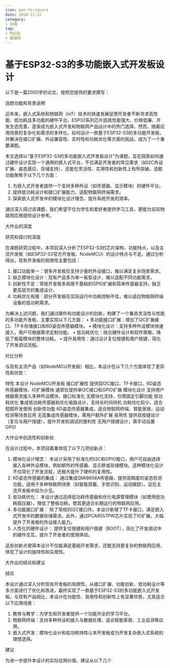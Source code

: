 ```yaml
---
icon: pen-to-square
date: 2024-11-22
category:
- 后端
tag:
- MySQL
- 数据库
---
```


# 基于ESP32-S3的多功能嵌入式开发板设计

以下是一篇2000字的论文，按照您提供的要求撰写：

选题功能和背景说明

近年来，嵌入式系统和物联网（IoT）技术的快速发展促使开发者不断寻求高性能、低功耗且多功能的硬件平台。ESP32系列芯片因其性能强大、价格低廉、开发生态完善，逐渐成为嵌入式开发和物联网产品设计中的热门选择。然而，随着应用场景的复杂化和需求的多样化，如何设计一款基于ESP32-S3的多功能开发板，并解决在接口扩展、外设兼容性、实时性和功耗优化等方面的挑战，成为了一个重要课题。

本文选择以“基于ESP32-S3的多功能嵌入式开发板设计”为课题，旨在探索如何通过硬件设计实现一个通用的嵌入式平台，不仅满足开发者的常见需求（如I2C外设扩展、姿态感应、存储支持），还能在灵活性、实用性和创新性上有所突破。选题功能聚焦于以下几个方面：
1.	为嵌入式开发者提供一个支持多种外设（如传感器、显示模块）的硬件平台。
2.	提供低功耗设计和接口扩展能力，适配物联网终端需求。
3.	探索嵌入式开发中的模块化设计理念，提升系统开发的效率。

通过深入探讨该课题，我们希望不仅为学生和爱好者提供学习工具，更能为实际物联网应用提供设计参考。

大作业的深度

研究和探讨的深度

在课题研究过程中，本项目深入分析了ESP32-S3的芯片架构、功能特点，以及主流开发板（如ESP32-S3官方开发板、NodeMCU）的设计特点与不足。通过分析得出，现有开发板的局限性主要包括：
1.	接口功能单一：很多开发板仅支持少量的外设接口，难以满足复杂场景需求。
2.	缺乏模块化设计：现有产品多为单一板型设计，难以适配不同功能需求。
3.	创新性不足：常规开发板多局限于基础的GPIO扩展和简单传感器支持，缺乏更高层次的集成设计。
4.	功耗优化有限：部分开发板在实际运行中功耗控制不佳，难以适应物联网终端设备的低功耗需求。

为解决上述问题，我们通过硬件和功能设计的创新，构建了一个兼具灵活性与性能的多功能开发板，主要实现以下几方面：
•	多功能接口扩展：增加了I2C扩展接口、TF卡存储接口和6D姿态传感器模块。
•	模块化设计：支持多种外设模块快速接入，用户可根据需求定制功能。
•	低功耗优化：结合硬件设计和软件策略，降低了板载模块的整体功耗。
•	提升易用性：通过设计复位按键和用户按键，简化了开发调试流程。

对比分析

与现有主流产品（如NodeMCU开发板）相比，本设计在以下几个方面体现了差异性和优势：

特性	本设计	NodeMCU开发板
接口扩展性	提供双I2C接口、TF卡接口、6D姿态传感器模块、IO扩展模块	通常仅提供单I2C接口和GPIO扩展
模块化设计	支持用户根据需求接入多种外设模块，接口标准化	无模块化支持，仅限固定引脚功能
低功耗优化	集成低功耗传感器和优化电路设计，支持长时间待机	功耗优化较少，适合短期开发使用
创新性功能	6D姿态传感器集成，适合物联网终端、智能家居、运动检测等场景应用	无高集成传感器模块，需用户额外扩展
易用性	提供双按键设计（复位与用户按键），提升开发和调试的便利性	无用户按键设计，需手动设置GPIO

大作业中创造性和创新处

在设计过程中，本项目着重体现了以下几项创新点：
1.	模块化设计理念：
本设计采用了标准化的I2C和GPIO接口，用户可自由选择接入各种外设模块，例如额外的传感器、显示屏或存储模块。这种模块化设计不仅简化了开发流程，还极大提升了硬件的复用性。
2.	6D姿态传感器的集成：
通过集成QMI8658A传感器，提供高精度的姿态检测功能，适用于多种物联网场景（如智能穿戴、手势识别、运动跟踪）。这在主流开发板中较为少见。
3.	低功耗优化：
本设计通过选择低功耗传感器和优化电源管理模块（如使用低功耗稳压器），降低了整板功耗，使其更适合长期运行的物联网应用。
4.	多功能接口扩展：
除了常规的I2C接口外，本设计新增了TF卡接口，满足嵌入式开发中的数据存储需求。此外，通过PCA9557PW芯片实现了IO扩展，大幅提升了开发板的外设接入能力。
5.	人性化的硬件设计：
提供复位按键和用户按键（BOOT），简化了开发调试中的硬件交互，提升了开发者的使用体验。

这些创新点使得本设计不仅能满足基础开发需求，还能支持更复杂的物联网应用，体现了设计的独特性和实用性。

大作业的结论和建议

结论

本设计通过深入分析现有开发板的局限性，从接口扩展、功能创新、低功耗设计等多方面进行了优化和改进，最终实现了一款基于ESP32-S3的多功能嵌入式开发板。与现有产品相比，本设计在功能性、易用性和创新性上有显著优势，尤其适合以下应用场景：
1.	教育与教学：为学生和开发者提供一个功能齐全的学习平台。
2.	物联网终端：支持多种外设的接入与数据处理，适合智能家居、工业监测等应用。
3.	嵌入式开发：模块化设计和低功耗特性让本开发板成为开发复杂嵌入式系统的理想选择。

建议

为进一步提升本设计的实际应用价值，建议从以下几个